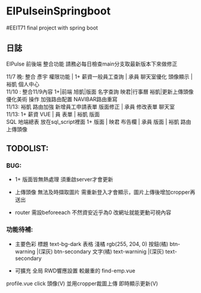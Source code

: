 # EIPulseinSpringboot

#EEIT71 final project with spring boot


## 日誌

EIPulse 前後端 整合功能
請務必每日檢查main分支取最新版本下來做修正


11/7 晚: 整合 彥宇 權限功能 | 1+ 薪資一般員工查詢 |  承員 聊天室優化 頭像顯示 | 裕凱 個人中心 
</br>
11/10 :  整合11/9內容  1+|前端  旭凱|版面 名字查詢 映君|行事曆   裕凱|更新上傳頭像 優化美術 操作  加強路由配置 NAVIBAR路由重寫
</br>
11/13: 裕凱 路由加強 新增員工申請表單 版面修正 | 承員 修改表單 聊天室
</br>
11/13: 1+ 薪資 VUE | 員 表單 | 裕凱 版面
</br> SQL 地端總表 放在sql_script裡面    1+ 版面 | 映君 布告欄 | 承員 版面 | 裕凱 路由 上傳頭像

## TODOLIST:
### BUG:
- 1+ 版面皆無熱處理 須重啟server才會更新
- 上傳頭像 無法及時擷取圖片 需重新登入才會顯示，圖片上傳後增加cropper再送出

- router 需設beforeeach 不然資安近乎為0 改網址就能更動可視內容

### 功能待補:
- 主要色彩 
標題 text-bg-dark
表格 淺橘 rgb(255, 204, 0)
按鈕(橘) btn-warning |(深灰) btn-secondary
文字(橘) text-warninig |(深灰) text-secondary


- 可擴充
全局 RWD響應設置
較嚴重的
find-emp.vue 



profile.vue
click 頭像(V) 並用cropper裁圖上傳 即時顯示更新(V)





